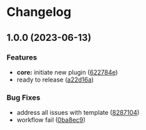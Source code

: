 # Changelog

## 1.0.0 (2023-06-13)


### Features

* **core:** initiate new plugin ([622784e](https://github.com/kc-workspace/asdf-kubectl/commit/622784e77a06961b429def920463a891840c034e))
* ready to release ([a22d16a](https://github.com/kc-workspace/asdf-kubectl/commit/a22d16a05d2c9efe474fbc35cecaa88981b00a9b))


### Bug Fixes

* address all issues with template ([8287104](https://github.com/kc-workspace/asdf-kubectl/commit/8287104bf162cb127392c75236bb051868c5f473))
* workflow fail ([0ba8ec9](https://github.com/kc-workspace/asdf-kubectl/commit/0ba8ec9ab09984a523171a6595426a6f2c0744e0))
